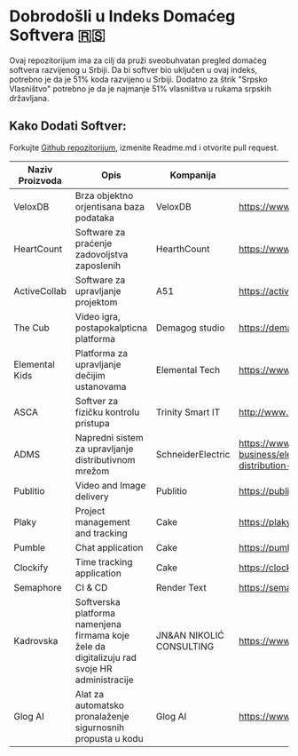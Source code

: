 # Dobrodošli u Indeks Domaćeg Softvera 🇷🇸

Ovaj repozitorijum ima za cilj da pruži sveobuhvatan pregled domaćeg softvera razvijenog u Srbiji. Da bi softver bio uključen u ovaj indeks, potrebno je da je 51% koda razvijeno u Srbiji.
Dodatno za štrik "Srpsko Vlasništvo" potrebno je da je najmanje 51% vlasništva u rukama srpskih državljana.

## Kako Dodati Softver:
Forkujte [Github repozitorijum](https://github.com/defufna/srpski_softver), izmenite Readme.md i otvorite pull request.

| Naziv Proizvoda | Opis | Kompanija | Veb stranica | Industrija | Srpsko Vlasništvo |
|--------------------------|------|---------------------|----------|-----------------------|-------------------|
|VeloxDB|Brza objektno orjentisana baza podataka|VeloxDB|<https://www.vlxdb.com>|Database|✔️|
|HeartCount|Software za praćenje zadovoljstva zaposlenih|HearthCount|<https://www.heartcount.com/>|HR|✔️|
|ActiveCollab|Software za upravljanje projektom|A51|<https://activecollab.com/>|Menadžment|✔️|
|The Cub|Video igra, postapokalpticna platforma|Demagog studio|<https://demagogstudio.com/The-Cub>|Video igra|✔️|
|Elemental Kids|Platforma za upravljanje dečijim ustanovama|Elemental Tech|<https://www.elemental-kids.com/>|Obrazovanje|✔️|
|ASCA|Softver za fizičku kontrolu pristupa|Trinity Smart IT|<http://www.trinitysmartit.com/products/asca/>|Physical security|✔️|
|ADMS|Napredni sistem za upravljanje distributivnom mrežom|SchneiderElectric|<https://www.se.com/rs/sr/work/solutions/for-business/electric-utilities/advanced-distribution-management-system-adms/>|Energy||
|Publitio|Video and Image delivery|Publitio|<https://publit.io/>|Media|✔️|
|Plaky|Project management and tracking|Cake|<https://plaky.com/>|Media||
|Pumble|Chat application|Cake|<https://pumble.com/>|Media||
|Clockify|Time tracking application|Cake|<https://clockify.me/>|Media||
|Semaphore|CI & CD|Render Text|<https://semaphoreci.com/>|Tehnology||
|Kadrovska|Softverska platforma namenjena firmama koje žele da digitalizuju rad svoje HR administracije|JN&AN NIKOLIĆ CONSULTING|<https://www.kadrovska.app/>|HR|✔️|
|Glog AI|Alat za automatsko pronalaženje sigurnosnih propusta u kodu|Glog AI|<https://www.glog.ai>|Software security|✔️|
